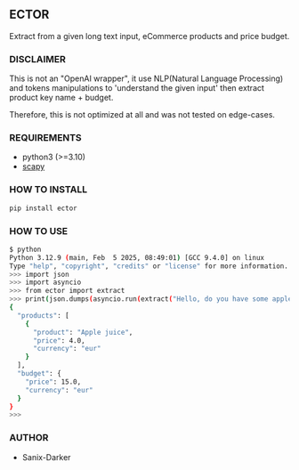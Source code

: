 ## ECTOR

Extract from a given long text input, eCommerce products and price budget.

### DISCLAIMER

This is not an "OpenAI wrapper", it use NLP(Natural Language Processing)
and tokens manipulations to 'understand the given input' then extract product
key name + budget.

Therefore, this is not optimized at all and was not tested on edge-cases.


### REQUIREMENTS

- python3 (>=3.10)
- [scapy](https://pypi.org/project/spacy)

### HOW TO INSTALL

```bash
pip install ector
```

### HOW TO USE

```bash
$ python
Python 3.12.9 (main, Feb  5 2025, 08:49:01) [GCC 9.4.0] on linux
Type "help", "copyright", "credits" or "license" for more information.
>>> import json
>>> import asyncio
>>> from ector import extract
>>> print(json.dumps(asyncio.run(extract("Hello, do you have some apple juice at 4 eur ? i only have 15 eur")), indent=2))
{
  "products": [
    {
      "product": "Apple juice",
      "price": 4.0,
      "currency": "eur"
    }
  ],
  "budget": {
    "price": 15.0,
    "currency": "eur"
  }
}
>>>
```

### AUTHOR

- Sanix-Darker
